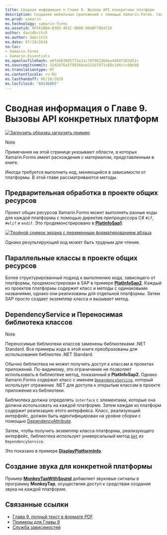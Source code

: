 ```yaml
---
title: Сводная информация о Главе 9. Вызовы API конкретных платформ
description: Создание мобильных приложений с помощью Xamarin.Forms. Сводная информация о Главе 9. Вызовы API конкретных платформ
ms.prod: xamarin
ms.technology: xamarin-forms
ms.assetid: 4FFA1BD4-B3ED-461C-9B00-06ABF70D471D
author: davidbritch
ms.author: dabritch
ms.date: 07/19/2018
no-loc:
- Xamarin.Forms
- Xamarin.Essentials
ms.openlocfilehash: e8feb636057f1e11c7df90236dee44697203d51c
ms.sourcegitcommit: 32d2476a5f9016baa231b7471c88c1d4ccc08eb8
ms.translationtype: HT
ms.contentlocale: ru-RU
ms.lasthandoff: 06/18/2020
ms.locfileid: "84136865"
---
```

# <a name="summary-of-chapter-9-platform-specific-api-calls"></a>Сводная информация о Главе 9. Вызовы API конкретных платформ

[![Загрузить образец](~/media/shared/download.png) загрузить пример](https://github.com/xamarin/xamarin-forms-book-samples/tree/master/Chapter09)

> [!NOTE] 
> Примечания на этой странице указывают области, в которых Xamarin.Forms имеет расхождения с материалом, представленным в книге.

Иногда требуется выполнить код, меняющийся в зависимости от платформы. В этой главе рассматриваются методы.

## <a name="preprocessing-in-the-shared-asset-project"></a>Предварительная обработка в проекте общих ресурсов

Проект общих ресурсов Xamarin.Forms может выполнять разные коды для каждой платформы с помощью директив препроцессора C# `#if`, `#elif` и `endif`. Это продемонстрировано в [**PlatInfoSap1**](https://github.com/xamarin/xamarin-forms-book-samples/tree/master/Chapter09/PlatInfoSap1):

[![Тройной снимок экрана с переменным форматированием абзаца](images/ch09fg01-small.png "Модель устройства и операционная система")](images/ch09fg01-large.png#lightbox "Модель устройства и операционная система")

Однако результирующий код может быть трудным для чтения.

## <a name="parallel-classes-in-the-shared-asset-project"></a>Параллельные классы в проекте общих ресурсов

Более структурированный подход к выполнению кода, зависящего от платформы, продемонстрирован в SAP в примере [**PlatInfoSap2**](https://github.com/xamarin/xamarin-forms-book-samples/tree/master/Chapter09/PlatInfoSap2). Каждый из проектов платформы содержит класс и методы с одинаковыми названиями, однако они реализованы для отдельной платформы. Затем SAP просто создает экземпляр класса и вызывает метод.

## <a name="dependencyservice-and-the-portable-class-library"></a>DependencyService и Переносимая библиотека классов

> [!NOTE] 
> Переносимые библиотеки классов заменены библиотеками .NET Standard. Все примеры кода в этой книге преобразованы для использования библиотек .NET Standard.

Обычно библиотека не может получить доступ к классам в проектах приложений. По-видимому, это ограничение не позволяет использовать в библиотеке метод, показанный в **PlatInfoSap2**. Однако Xamarin.Forms содержит класс с именем [`DependencyService`](xref:Xamarin.Forms.DependencyService), который использует отражение .NET для доступа к открытым классам в проекте приложения из библиотеки.

Библиотека должна определять `interface` с элементами, которые она должна использовать на каждой платформе. Затем каждая из платформ содержит реализацию этого интерфейса. Класс, реализующий интерфейс, должен быть идентифицирован на уровне сборки с помощью [DependencyAttribute](xref:Xamarin.Forms.DependencyAttribute).

Затем, чтобы получить экземпляр класса платформы, реализующего интерфейс, библиотека использует универсальный метод [`Get`](xref:Xamarin.Forms.DependencyService.Get*) из `DependencyService`.

Это показано в примере [**DisplayPlatformInfo**](https://github.com/xamarin/xamarin-forms-book-samples/tree/master/Chapter09/DisplayPlatformInfo).

## <a name="platform-specific-sound-generation"></a>Создание звука для конкретной платформы

Пример [**MonkeyTapWithSound**](https://github.com/xamarin/xamarin-forms-book-samples/tree/master/Chapter09/MonkeyTapWithSound) добавляет звуковые сигналы в программу **MonkeyTap**, осуществляя доступ к средствам создания звука на каждой платформе.

## <a name="related-links"></a>Связанные ссылки

- [Глава 9, полный текст в формате PDF](https://download.xamarin.com/developer/xamarin-forms-book/XamarinFormsBook-Ch09-Apr2016.pdf)
- [Примеры для Главы 9](https://github.com/xamarin/xamarin-forms-book-samples/tree/master/Chapter09)
- [Служба зависимостей](~/xamarin-forms/app-fundamentals/dependency-service/index.md)
